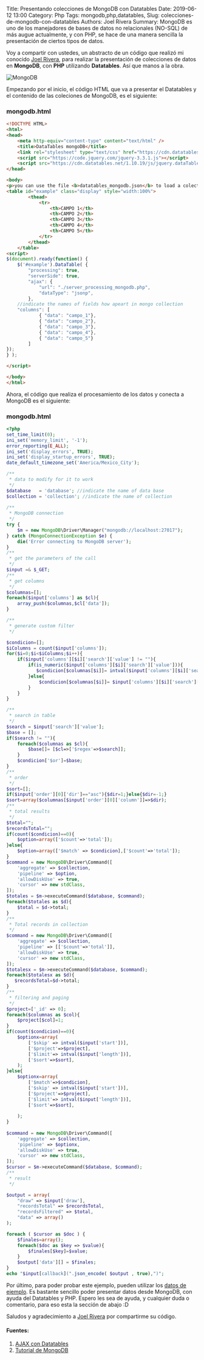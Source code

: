 Title: Presentando colecciones de MongoDB con Datatables
Date: 2019-06-12 13:00
Category: Php
Tags: mongodb,php,datatables,
Slug: colecciones-de-mongodb-con-datatables
Authors: Joel Rivera
Summary: MongoDB es uno de los manejadores de bases de datos no relacionales (NO-SQL) de más augue actualmente, y con PHP, se hace de una manera sencilla la presentación de ciertos tipos de datos.




Voy a compartir con ustedes, un abstracto de un código que realizó mi conocido [Joel Rivera](https://twitter.com/joel1r "Twitter de Joel Rivera"), para realizar la presentación de colecciones de datos en **MongoDB**, con **PHP** utilizando **Datatables**. Así que manos a la obra.

![MongoDB](/theme/assets/img/mongodb_logo.png)

Empezando por el inicio, el código HTML que va a presentar el Datatables y el contenido de las coleciones de MongoDB, es el siguiente:

### mongodb.html

```html
<!DOCTYPE HTML>
<html>
<head>
    <meta http-equiv="content-type" content="text/html" />
    <title>DataTables mongoDB</title>
    <link rel="stylesheet" type="text/css" href="https://cdn.datatables.net/1.10.19/css/jquery.dataTables.min.css">
    <script src="https://code.jquery.com/jquery-3.3.1.js"></script>
    <script src="https://cdn.datatables.net/1.10.19/js/jquery.dataTables.min.js"></script>
</head>

<body>
<p>you can use the file <b>datatables_mongodb.json</b> to load a colection example</p>
<table id="example" class="display" style="width:100%">
        <thead>
            <tr>
                <th>CAMPO 1</th>
                <th>CAMPO 2</th>
                <th>CAMPO 3</th>
                <th>CAMPO 4</th>
                <th>CAMPO 5</th>
            </tr>
        </thead>
    </table>
<script>
$(document).ready(function() {
    $('#example').DataTable( {
        "processing": true,
        "serverSide": true,
        "ajax": {
            "url": "./server_processing_mongodb.php",
            "dataType": "jsonp",
        },
    //indicate the names of fields how apeart in mongo collection
    "columns": [
            { "data": "campo_1"},
            { "data": "campo_2"},
            { "data": "campo_3"},
            { "data": "campo_4"},
            { "data": "campo_5"}
        ]
});
} );

</script>

</body>
</html>
```

Ahora, el código que realiza el procesamiento de los datos y conecta a MongoDB es el siguiente:

### mongodb.html

```php
<?php
set_time_limit(0);
ini_set('memory_limit', '-1');
error_reporting(E_ALL);
ini_set('display_errors', TRUE);
ini_set('display_startup_errors', TRUE);
date_default_timezone_set('America/Mexico_City');

/**
 * data to modify for it to work
 */
$database   = 'database'; //indicate the name of data base
$collection = 'collection'; //indicate the name of collection
 
/**
 * MongoDB connection
 */
try {
    $m = new MongoDB\Driver\Manager("mongodb://localhost:27017");
} catch (MongoConnectionException $e) {
    die('Error connecting to MongoDB server');
}
/**
 * get the parameters of the call
 */
$input =& $_GET; 
/**
 * get columns
 */
$columnas=[];
foreach($input['columns'] as $cl){
    array_push($columnas,$cl['data']);
}

/**
 * generate custom filter
 */

$condicion=[];
$iColumns = count($input['columns']);
for($i=0;$i<$iColumns;$i++){
    if($input['columns'][$i]['search']['value'] != ""){
        if(is_numeric($input['columns'][$i]['search']['value'])){
           $condicion[$columnas[$i]]= intval($input['columns'][$i]['search']['value']); 
        }else{
            $condicion[$columnas[$i]]= $input['columns'][$i]['search']['value'];
        }        
    }
}

/**
 * search in table
 */
$search = $input['search']['value'];
$base = [];
if($search != ""){
    foreach($columnas as $cl){
        $base[]= [$cl=>['$regex'=>$search]];
    }
    $condicion['$or']=$base;
}
/**
 * order
 */
$sort=[];
if($input['order'][0]['dir']=="asc"){$dir=1;}else{$dir=-1;}
$sort=array($columnas[$input['order'][0]['column']]=>$dir);
/**
 * total results
 */
$total="";
$recordsTotal="";
if(count($condicion)==0){
    $option=array(['$count'=>'total']);
}else{
    $option=array(['$match' => $condicion],['$count'=>'total']);  
}
$command = new MongoDB\Driver\Command([
    'aggregate' => $collection,
    'pipeline' => $option,
    'allowDiskUse' => true,
    'cursor' => new stdClass,
]);
$totales = $m->executeCommand($database, $command);
foreach($totales as $d){
    $total = $d->total;
}
/**
 * Total records in collection
 */
$command = new MongoDB\Driver\Command([
    'aggregate' => $collection,
    'pipeline' => [['$count'=>'total']],
    'allowDiskUse' => true,
    'cursor' => new stdClass,
]);
$totalesx = $m->executeCommand($database, $command);
foreach($totalesx as $d){
   $recordsTotal=$d->total;
}
/**
 * filtering and paging
 */
$project=['_id' => 0];
foreach($columnas as $col){
    $project[$col]=1;
}
if(count($condicion)==0){
    $optionx=array(       
        ['$skip' => intval($input['start'])],
        ['$project'=>$project],             
        ['$limit'=> intval($input['length'])],
        ['$sort'=>$sort],
    );
}else{
    $optionx=array( 
        ['$match'=>$condicion],        
        ['$skip' => intval($input['start'])],
        ['$project'=>$project],            
        ['$limit'=> intval($input['length'])],
        ['$sort'=>$sort], 
          
    );
}
    
$command = new MongoDB\Driver\Command([
    'aggregate' => $collection,
    'pipeline' => $optionx,
    'allowDiskUse' => true,
    'cursor' => new stdClass,
]);
$cursor = $m->executeCommand($database, $command);
/**
 * result
 */

$output = array(
    "draw" => $input['draw'],
    "recordsTotal" => $recordsTotal,
    "recordsFiltered" => $total,
    "data" => array()
);

foreach ( $cursor as $doc ) {
    $finales=array();
    foreach($doc as $key => $value){
        $finales[$key]=$value;
    }
    $output['data'][] = $finales;
}
echo "$input[callback](".json_encode( $output , true),")";
```

Por último, para poder probar este ejemplo, pueden utilizar los [datos de ejemplo](/theme/assets/others/datatables_mongodb.json "Descargar datos de ejemplo JSON"). Es bastante sencillo poder presentar datos desde MongoDB, con ayuda del Datatables y PHP. Espero les sea de ayuda, y cualquier duda o comentario, para eso esta la sección de abajo :D

Saludos y agradecimiento a [Joel Rivera](https://twitter.com/joel1r "Twitter de Joel Rivera") por compartirme su código.

#### Fuentes:

1. [AJAX con Datatables](https://datatables.net/examples/ajax/objects.html "Sitio de Datatables con la documentación para AJAX")
2. [Tutorial de MongoDB](https://docs.mongodb.com/manual/tutorial/ "Documentación de MongoDB")
